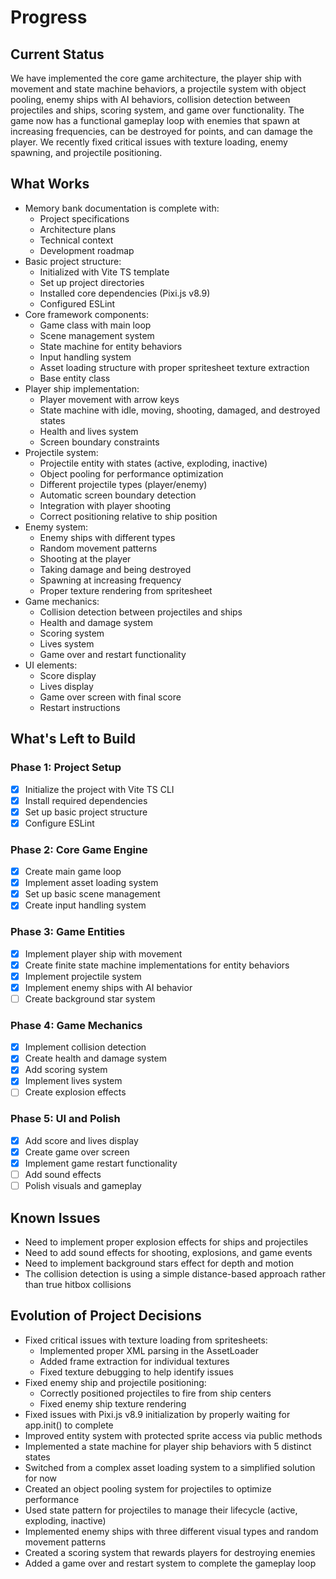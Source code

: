 # Progress

## Current Status

We have implemented the core game architecture, the player ship with movement and state machine behaviors, a projectile system with object pooling, enemy ships with AI behaviors, collision detection between projectiles and ships, scoring system, and game over functionality. The game now has a functional gameplay loop with enemies that spawn at increasing frequencies, can be destroyed for points, and can damage the player. We recently fixed critical issues with texture loading, enemy spawning, and projectile positioning.

## What Works

- Memory bank documentation is complete with:
  - Project specifications
  - Architecture plans
  - Technical context
  - Development roadmap
- Basic project structure:
  - Initialized with Vite TS template
  - Set up project directories
  - Installed core dependencies (Pixi.js v8.9)
  - Configured ESLint
- Core framework components:
  - Game class with main loop
  - Scene management system
  - State machine for entity behaviors
  - Input handling system
  - Asset loading structure with proper spritesheet texture extraction
  - Base entity class
- Player ship implementation:
  - Player movement with arrow keys
  - State machine with idle, moving, shooting, damaged, and destroyed states
  - Health and lives system
  - Screen boundary constraints
- Projectile system:
  - Projectile entity with states (active, exploding, inactive)
  - Object pooling for performance optimization
  - Different projectile types (player/enemy)
  - Automatic screen boundary detection
  - Integration with player shooting
  - Correct positioning relative to ship position
- Enemy system:
  - Enemy ships with different types
  - Random movement patterns
  - Shooting at the player
  - Taking damage and being destroyed
  - Spawning at increasing frequency
  - Proper texture rendering from spritesheet
- Game mechanics:
  - Collision detection between projectiles and ships
  - Health and damage system
  - Scoring system
  - Lives system
  - Game over and restart functionality
- UI elements:
  - Score display
  - Lives display
  - Game over screen with final score
  - Restart instructions

## What's Left to Build

### Phase 1: Project Setup
- [x] Initialize the project with Vite TS CLI
- [x] Install required dependencies
- [x] Set up basic project structure
- [x] Configure ESLint

### Phase 2: Core Game Engine
- [x] Create main game loop
- [x] Implement asset loading system
- [x] Set up basic scene management
- [x] Create input handling system

### Phase 3: Game Entities
- [x] Implement player ship with movement
- [x] Create finite state machine implementations for entity behaviors
- [x] Implement projectile system
- [x] Implement enemy ships with AI behavior
- [ ] Create background star system

### Phase 4: Game Mechanics
- [x] Implement collision detection
- [x] Create health and damage system
- [x] Add scoring system
- [x] Implement lives system
- [ ] Create explosion effects

### Phase 5: UI and Polish
- [x] Add score and lives display
- [x] Create game over screen
- [x] Implement game restart functionality
- [ ] Add sound effects
- [ ] Polish visuals and gameplay

## Known Issues

- Need to implement proper explosion effects for ships and projectiles
- Need to add sound effects for shooting, explosions, and game events
- Need to implement background stars effect for depth and motion
- The collision detection is using a simple distance-based approach rather than true hitbox collisions

## Evolution of Project Decisions

- Fixed critical issues with texture loading from spritesheets:
  - Implemented proper XML parsing in the AssetLoader
  - Added frame extraction for individual textures
  - Fixed texture debugging to help identify issues
- Fixed enemy ship and projectile positioning:
  - Correctly positioned projectiles to fire from ship centers
  - Fixed enemy ship texture rendering
- Fixed issues with Pixi.js v8.9 initialization by properly waiting for app.init() to complete
- Improved entity system with protected sprite access via public methods
- Implemented a state machine for player ship behaviors with 5 distinct states
- Switched from a complex asset loading system to a simplified solution for now
- Created an object pooling system for projectiles to optimize performance
- Used state pattern for projectiles to manage their lifecycle (active, exploding, inactive)
- Implemented enemy ships with three different visual types and random movement patterns
- Created a scoring system that rewards players for destroying enemies
- Added a game over and restart system to complete the gameplay loop 
